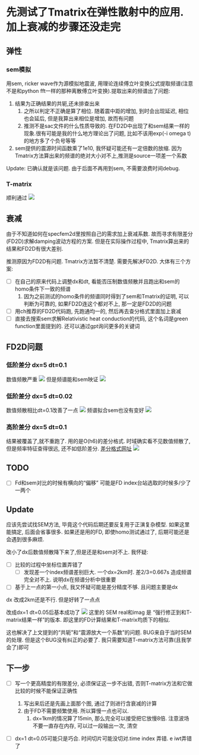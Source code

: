 # 先测试了Tmatrix在弹性散射中的应用. 加上衰减的步骤还没走完

## 弹性
### sem模拟
用sem, ricker wave作为源模拟地震波, 用理论连续傅立叶变换公式提取频谱(注意不是和python fft一样的那种离散傅立叶变换).提取出来的频谱出了问题:
1. 结果为正确结果的共轭,还未排查出来
   1. 之所以判定不正确是算了相位. 随着震中距的增加, 到时会出现延迟, 相位也会延后, 但是我算出来相位是增加, 故而有问题
   2. 推测不是sac文件的什么性质导致的. 在FD2D中出现了和sem结果一样的现象.很有可能是我的什么地方理论出了问题, 比如不该用exp(-i omega t)的地方多了个负号等等
2. sem提供的震源时间函数乘了1e10, 我怀疑可能还有一定倍数的放缩. 因为Tmatrix方法算出来的频谱的绝对大小对不上,推测是source一项差一个系数

Update: 已确认就是该问题. 由于后面不再用到sem, 不需要浪费时间debug.

### T-matrix
顺利通过
![](./250221pic/TmatrixElastic.png)

## 衰减
由于不知道如何在specfem2d里按照自己的需求加上衰减系数. 故而寻求有限差分(FD2D)求解damping波动方程的方案. 但是在实际操作过程中, Tmatrix算出来的结果和FD2D有很大差别.

推测原因为FD2D有问题. Tmatrix方法暂不清楚. 需要先解决FD2D. 大体有三个方案:
- [ ] 在自己的原来代码上调整dx和dt, 看能否压制数值频散并且跑出和sem的homo条件下一致的频谱
   1. 因为之前测试的homo条件的频谱同时得到了sem和Tmatrix的证明, 可以判断为可靠的, 如果FD2D连这个都对不上, 那一定是FD2D的问题
- [ ] 用ch推荐的FD2D代码跑, 先跑通均一的, 然后再去查分格式里面加上衰减
- [ ] 直接去搜索sem求解Relativistic heat conduction的代码, 这个名词是green function里面提到的. 还可以通过gpt询问更多的关键词
   
## FD2D问题
### 低阶差分 dx=5 dt=0.1
数值频散严重
![](./250221pic/image.png)
但是频谱能和sem映证
![](./250221pic/image2.png)


### 低阶差分 dx=5 dt=0.02
数值频散相比dt=0.1改善了一点
![](./250221pic/image3.png)
频谱拟合sem也没有变好
![](./250221pic/image4.png)

### 高阶差分 dx=5 dt=0.1
结果被覆盖了,就不重跑了. 用的是O(h6)的差分格式. 时域确实看不见数值频散了, 但是频率特征查得很远, 还不如低阶差分. [差分格式网址](https://beltoforion.de/en/recreational_mathematics/2d-wave-equation.php)
![](./250221pic/FD格式.png)


## TODO
- [ ] Fd和sem对比的时候有横向的“偏移” 可能是FD index台站选取的时候多/少了一两个

## Update
应该先尝试找SEM方法, 毕竟这个代码后期还要反复用于正演复杂模型. 如果这里能搞定, 后面会省事很多. 如果还是用的FD, 即使homo测试通过了, 后期可能还是会遇到很多麻烦.

改小了dx后数值频散降下来了,但是还是和sem对不上. 我怀疑:
- [ ] 比较的过程中坐标位置弄错了
  - [ ] 发现差一个index频谱差别巨大. 一个dx=2km时. 差2/3=0.667s 造成频谱完全对不上. 说明dx在频谱分析中很重要
- [ ] 基于上一点的第一小点, 我又怀疑可能是差分精度不够. 且问题主要是dx

dx 改成2km还是不行. 但是好转了一点点

改成dx=1 dt=0.05后基本成功了
![](./250221pic/FDandSEM.png)
这里的 SEM real和imag 是 “强行修正到和T-matrix结果一样”的版本. 即这里的FD计算结果和T-matrix均质下的相似.

这也解决了上文提到的“共轭”和“震源放大一个系数”的问题. BUG来自于当时SEM的处理. 但是这个BUG没有纠正的必要了. 我只需要知道T-matrix方法可靠(且我学会了)即可

## 下一步
- [ ] 写一个更高精度的有限差分, 必须保证这一步不出错, 否则T-matrix方法和它做比较的时候不能保证正确性
   1. 写出来后还是先画上面那个图, 通过了则进行含衰减的计算
   2. 由于FD不需要频繁使用. 所以算慢一点也可以.
      1. dx=1km的情况算了15min, 那么完全可以接受把它放慢8倍. 注意波场不要一直存在内存, 可以过一段输出一次, 清空

 - [ ]  dx=1 dt=0.05可能只是巧合. 时间切片可能没切对.time index 弄错. e iwt弄错了